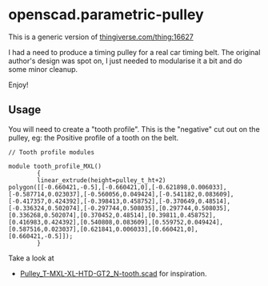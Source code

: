 # openscad.parametric-pulley


This is a generic version of [thingiverse.com/thing:16627](thingiverse.com/thing:16627)

I had a need to produce a timing pulley for a real car timing belt.
The original author's design was spot on, I just needed to modularise it a bit and do some minor cleanup.

Enjoy!

## Usage

You will need to create a "tooth profile". This is the "negative" cut out on the pulley, eg: the Positive profile of a tooth on the belt.

```
// Tooth profile modules

module tooth_profile_MXL()
        {
        linear_extrude(height=pulley_t_ht+2) polygon([[-0.660421,-0.5],[-0.660421,0],[-0.621898,0.006033],[-0.587714,0.023037],[-0.560056,0.049424],[-0.541182,0.083609],[-0.417357,0.424392],[-0.398413,0.458752],[-0.370649,0.48514],[-0.336324,0.502074],[-0.297744,0.508035],[0.297744,0.508035],[0.336268,0.502074],[0.370452,0.48514],[0.39811,0.458752],[0.416983,0.424392],[0.540808,0.083609],[0.559752,0.049424],[0.587516,0.023037],[0.621841,0.006033],[0.660421,0],[0.660421,-0.5]]);
        }
```

Take a look at 

* [Pulley_T-MXL-XL-HTD-GT2_N-tooth.scad](Pulley_T-MXL-XL-HTD-GT2_N-tooth.scad) for inspiration.
